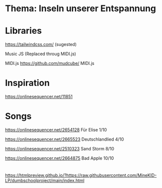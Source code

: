 # Thema: Inseln unserer Entspannung

# Libraries

https://tailwindcss.com/ (sugested)

Music JS (Replaced throug MIDI.js)

MIDI.js https://github.com/mudcube/
MIDI.js

# Inspiration

https://onlinesequencer.net/11851

# Songs

https://onlinesequencer.net/2654128 Für Elise 1/10

https://onlinesequencer.net/2665523 Deutschlandlied 4/10

https://onlinesequencer.net/2510323 Sand Storm 8/10

https://onlinesequencer.net/2664875 Bad Apple 10/10

#

https://htmlpreview.github.io/?https://raw.githubusercontent.com/MineKID-LP/dumbschoolproject/main/index.html
